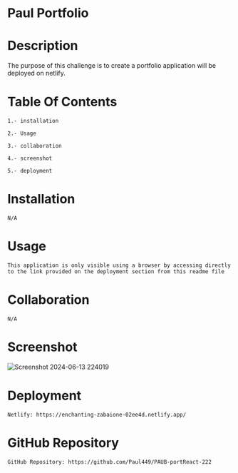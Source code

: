 # Paul Portfolio

# Description
The purpose of this challenge is to create a portfolio application will be deployed on netlify.

# Table Of Contents

    1.- installation

    2.- Usage

    3.- collaboration

    4.- screenshot

    5.- deployment

# Installation

    N/A

# Usage

    This application is only visible using a browser by accessing directly to the link provided on the deployment section from this readme file

# Collaboration

    N/A

# Screenshot

   ![Screenshot 2024-06-13 224019](https://github.com/Paul449/PAUB-portReact-222/assets/81491408/251aa27f-efad-4426-a54e-a0b435eef26b)


# Deployment

    Netlify: https://enchanting-zabaione-02ee4d.netlify.app/

# GitHub Repository

    GitHub Repository: https://github.com/Paul449/PAUB-portReact-222
